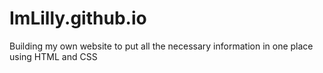 # ImLilly.github.io
Building my own website to put all the necessary information in one place using HTML and CSS
